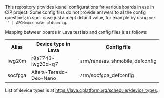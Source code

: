 
This repository provides kernel configurations for various boards in
use in CIP project. Some config files do not provide answers to all
the config questions; in such case just accept default value, for
example by using `yes '' | ARCH=xxx make oldconfig`.

Mapping between boards in Lava test lab and config files is as follows:

<table>
<tr><th>Alias   <th>Device type in Lava     <th>Config file
<tr><td>iwg20m  <td>r8a7743-iwg20d-q7       <td>arm/renesas_shmobile_defconfig
<tr><td>socfpga <td>Altera-Terasic-Deo-Nano <td>arm/socfgpa_defconfig
</table>

List of device types is at <https://lava.ciplatform.org/scheduler/device_types>.
